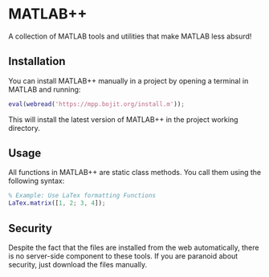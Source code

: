 # MATLAB++
A collection of MATLAB tools and utilities that make MATLAB less absurd!

## Installation

You can install MATLAB++ manually in a project by opening a terminal in MATLAB and running:

```matlab
eval(webread('https://mpp.bojit.org/install.m'));
```

This will install the latest version of MATLAB++ in the project working directory.


## Usage

All functions in MATLAB++ are static class methods. You call them using the following syntax:

```matlab
% Example: Use LaTex formatting Functions
LaTex.matrix([1, 2; 3, 4]);
```

## Security

Despite the fact that the files are installed from the web automatically, there is no server-side component to these tools.
If you are paranoid about security, just download the files manually.
